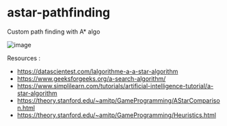 # astar-pathfinding

Custom path finding with A* algo

![image](https://github.com/loicngr/muzei/assets/19661514/9d099a19-26f5-4dc0-a58e-3dbfea4f149d)

Resources :
- https://datascientest.com/lalgorithme-a-a-star-algorithm
- https://www.geeksforgeeks.org/a-search-algorithm/
- https://www.simplilearn.com/tutorials/artificial-intelligence-tutorial/a-star-algorithm
- https://theory.stanford.edu/~amitp/GameProgramming/AStarComparison.html
- https://theory.stanford.edu/~amitp/GameProgramming/Heuristics.html
